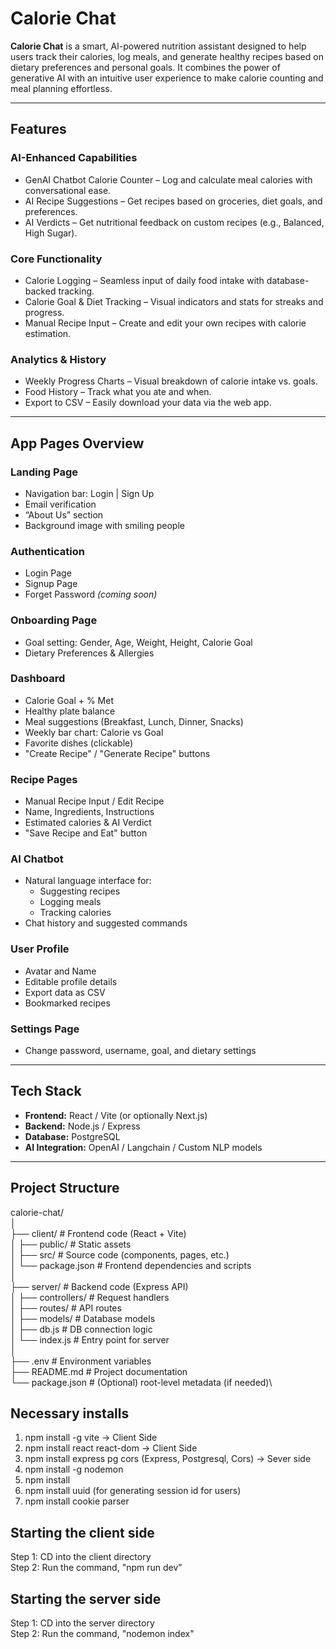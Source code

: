 # Calorie Chat

**Calorie Chat** is a smart, AI-powered nutrition assistant designed to help users track their calories, log meals, and generate healthy recipes based on dietary preferences and personal goals. It combines the power of generative AI with an intuitive user experience to make calorie counting and meal planning effortless.

---

## Features

### AI-Enhanced Capabilities
- GenAI Chatbot Calorie Counter – Log and calculate meal calories with conversational ease.
- AI Recipe Suggestions – Get recipes based on groceries, diet goals, and preferences.
- AI Verdicts – Get nutritional feedback on custom recipes (e.g., Balanced, High Sugar).

### Core Functionality
- Calorie Logging – Seamless input of daily food intake with database-backed tracking.
- Calorie Goal & Diet Tracking – Visual indicators and stats for streaks and progress.
- Manual Recipe Input – Create and edit your own recipes with calorie estimation.

### Analytics & History
- Weekly Progress Charts – Visual breakdown of calorie intake vs. goals.
- Food History – Track what you ate and when.
- Export to CSV – Easily download your data via the web app.

---

## App Pages Overview

### Landing Page
- Navigation bar: Login | Sign Up
- Email verification
- “About Us” section
- Background image with smiling people

### Authentication
- Login Page
- Signup Page
- Forget Password *(coming soon)*

### Onboarding Page
- Goal setting: Gender, Age, Weight, Height, Calorie Goal
- Dietary Preferences & Allergies

### Dashboard
- Calorie Goal + % Met
- Healthy plate balance
- Meal suggestions (Breakfast, Lunch, Dinner, Snacks)
- Weekly bar chart: Calorie vs Goal
- Favorite dishes (clickable)
- "Create Recipe" / "Generate Recipe" buttons

### Recipe Pages
- Manual Recipe Input / Edit Recipe
- Name, Ingredients, Instructions
- Estimated calories & AI Verdict
- "Save Recipe and Eat" button

### AI Chatbot
- Natural language interface for:
  - Suggesting recipes
  - Logging meals
  - Tracking calories
- Chat history and suggested commands

### User Profile
- Avatar and Name
- Editable profile details
- Export data as CSV
- Bookmarked recipes

### Settings Page
- Change password, username, goal, and dietary settings

---

## Tech Stack

- **Frontend:** React / Vite (or optionally Next.js)
- **Backend:** Node.js / Express
- **Database:** PostgreSQL
- **AI Integration:** OpenAI / Langchain / Custom NLP models

---

## Project Structure

calorie-chat/\
│\
├── client/                  # Frontend code (React + Vite)\
│   ├── public/              # Static assets\
│   ├── src/                 # Source code (components, pages, etc.)\
│   └── package.json         # Frontend dependencies and scripts\
│\
├── server/                  # Backend code (Express API)\
│   ├── controllers/         # Request handlers\
│   ├── routes/              # API routes\
│   ├── models/              # Database models\
│   ├── db.js                # DB connection logic\
│   └── index.js             # Entry point for server\
│\
├── .env                     # Environment variables\
├── README.md                # Project documentation\
└── package.json             # (Optional) root-level metadata (if needed)\

## Necessary installs
1. npm install -g vite -> Client Side
2. npm install react react-dom -> Client Side
3. npm install express pg cors (Express, Postgresql, Cors) -> Sever side
4. npm install -g nodemon
5. npm install
6. npm install uuid (for generating session id for users)
7. npm install cookie parser
## Starting the client side
Step 1: CD into the client directory\
Step 2: Run the command, "npm run dev"

## Starting the server side
Step 1: CD into the server directory\
Step 2: Run the command, "nodemon index"
